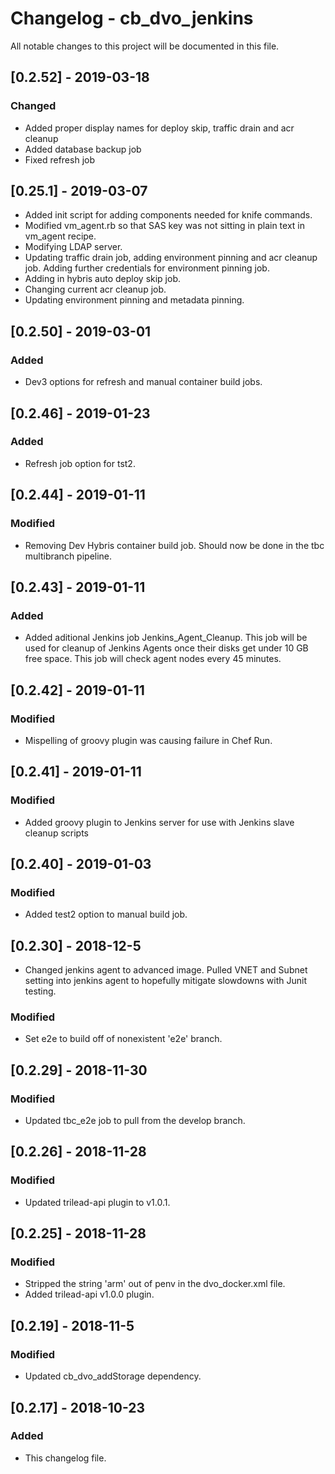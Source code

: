 # Changelog - cb_dvo_jenkins

All notable changes to this project will be documented in this file.

## [0.2.52] - 2019-03-18 

### Changed 

- Added proper display names for deploy skip, traffic drain and acr cleanup
- Added database backup job
- Fixed refresh job

## [0.25.1] - 2019-03-07 

- Added init script for adding components needed for knife commands.
- Modified vm_agent.rb so that SAS key was not sitting in plain text in vm_agent recipe.
- Modifying LDAP server.
- Updating traffic drain job, adding environment pinning and acr cleanup job. Adding further credentials for environment pinning job.
- Adding in hybris auto deploy skip job.
- Changing current acr cleanup job.
- Updating environment pinning and metadata pinning.

## [0.2.50] - 2019-03-01

### Added

- Dev3 options for refresh and manual container build jobs.

## [0.2.46] - 2019-01-23

### Added

- Refresh job option for tst2.

## [0.2.44] - 2019-01-11

### Modified

- Removing Dev Hybris container build job. Should now be done in the tbc multibranch pipeline. 

## [0.2.43] - 2019-01-11

### Added

- Added aditional Jenkins job Jenkins_Agent_Cleanup. This job will be used for cleanup of Jenkins Agents once their disks get under 10 GB free space. This job will check agent nodes every 45 minutes.

## [0.2.42] - 2019-01-11

### Modified

- Mispelling of groovy plugin was causing failure in Chef Run. 

## [0.2.41] - 2019-01-11

### Modified

- Added groovy plugin to Jenkins server for use with Jenkins slave cleanup scripts

## [0.2.40] - 2019-01-03

### Modified

- Added test2 option to manual build job.

## [0.2.30] - 2018-12-5

- Changed jenkins agent to advanced image. Pulled VNET and Subnet setting into jenkins agent to hopefully mitigate slowdowns with Junit testing.

### Modified

- Set e2e to build off of nonexistent 'e2e' branch.

## [0.2.29] - 2018-11-30

### Modified

- Updated tbc_e2e job to pull from the develop branch.

## [0.2.26] - 2018-11-28

### Modified

- Updated trilead-api plugin to v1.0.1.

## [0.2.25] - 2018-11-28

### Modified

- Stripped the string 'arm' out of penv in the dvo_docker.xml file.
- Added trilead-api v1.0.0 plugin.

## [0.2.19] - 2018-11-5

### Modified

- Updated cb_dvo_addStorage dependency.

## [0.2.17] - 2018-10-23

### Added

- This changelog file.
